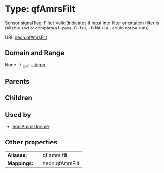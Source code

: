 
# Type: qfAmrsFilt


Sensor signal flag: Filter Valid (indicates if input into filter orientation filter is reliable and or complete)(1=pass, 0=fail, -1=NA (i.e., could not be run))

URI: [neon:qfAmrsFilt](https://data.neonscience.org/qfAmrsFilt)


## Domain and Range

None ->  <sub>OPT</sub> [Integer](types/Integer.md)

## Parents


## Children


## Used by

 * [SoniAmrsL0prime](SoniAmrsL0prime.md)

## Other properties

|  |  |  |
| --- | --- | --- |
| **Aliases:** | | qf amrs filt |
| **Mappings:** | | neon:qfAmrsFilt |

